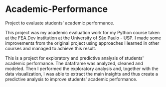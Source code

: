 # Academic-Performance
Project to evaluate students' academic performance.

This project was my academic evaluation work for my Python course taken at the FEA.Dev institution at the University of São Paulo - USP. I made some improvements from the original project using approaches I learned in other courses and managed to achieve this result.

This is a project for exploratory and predictive analysis of students' academic performance. The dataframe was analyzed, cleaned and modeled. Then I performed the exploratory analysis and, together with the data visualization, I was able to extract the main insights and thus create a predictive analysis to improve students' academic performance.
